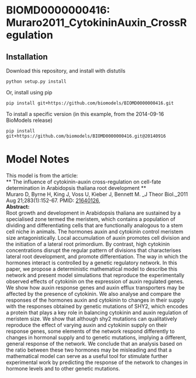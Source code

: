 # BIOMD0000000416: Muraro2011_CytokininAuxin_CrossRegulation

## Installation

Download this repository, and install with distutils

`python setup.py install`

Or, install using pip

`pip install git+https://github.com/biomodels/BIOMD0000000416.git`

To install a specific version (in this example, from the 2014-09-16 BioModels release)

`pip install git+https://github.com/biomodels/BIOMD0000000416.git@20140916`


# Model Notes


This model is from the article:  
** The influence of cytokinin-auxin cross-regulation on cell-fate determination in Arabidopsis thaliana root development **   
Muraro D, Byrne H, King J, Voss U, Kieber J, Bennett M. _J Theor Biol._2011
Aug 21;283(1):152-67. PMID:
[21640126](http://www.ncbi.nlm.nih.gov/pubmed/21640126),  
**Abstract:**   
Root growth and development in Arabidopsis thaliana are sustained by a
specialised zone termed the meristem, which contains a population of dividing
and differentiating cells that are functionally analogous to a stem cell niche
in animals. The hormones auxin and cytokinin control meristem size
antagonistically. Local accumulation of auxin promotes cell division and the
initiation of a lateral root primordium. By contrast, high cytokinin
concentrations disrupt the regular pattern of divisions that characterises
lateral root development, and promote differentiation. The way in which the
hormones interact is controlled by a genetic regulatory network. In this
paper, we propose a deterministic mathematical model to describe this network
and present model simulations that reproduce the experimentally observed
effects of cytokinin on the expression of auxin regulated genes. We show how
auxin response genes and auxin efflux transporters may be affected by the
presence of cytokinin. We also analyse and compare the responses of the
hormones auxin and cytokinin to changes in their supply with the responses
obtained by genetic mutations of SHY2, which encodes a protein that plays a
key role in balancing cytokinin and auxin regulation of meristem size. We show
that although shy2 mutations can qualitatively reproduce the effect of varying
auxin and cytokinin supply on their response genes, some elements of the
network respond differently to changes in hormonal supply and to genetic
mutations, implying a different, general response of the network. We conclude
that an analysis based on the ratio between these two hormones may be
misleading and that a mathematical model can serve as a useful tool for
stimulate further experimental work by predicting the response of the network
to changes in hormone levels and to other genetic mutations.


